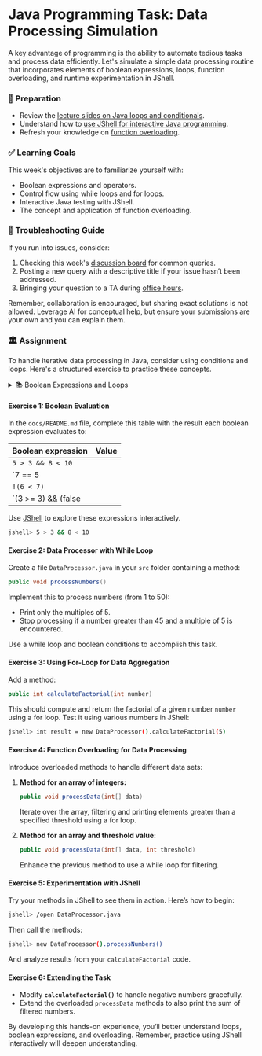 # Java Programming Task: Data Processing Simulation

A key advantage of programming is the ability to automate tedious tasks and process data efficiently. Let's simulate a simple data processing routine that incorporates elements of boolean expressions, loops, function overloading, and runtime experimentation in JShell.

### 📝 Preparation

- Review the [lecture slides on Java loops and conditionals](https://docs.oracle.com/javase/tutorial/java/nutsandbolts/loop.html).
- Understand how to [use JShell for interactive Java programming](https://docs.oracle.com/en/java/javase/17/docs/specs/jshell/).
- Refresh your knowledge on [function overloading](https://docs.oracle.com/javase/tutorial/java/javaOO/methods.html#overloading).

### ✅ Learning Goals

This week's objectives are to familiarize yourself with:

* Boolean expressions and operators.
* Control flow using while loops and for loops.
* Interactive Java testing with JShell.
* The concept and application of function overloading.

### 🚨 Troubleshooting Guide

If you run into issues, consider:

1. Checking this week's [discussion board](https://example.com/discussion-board) for common queries.
2. Posting a new query with a descriptive title if your issue hasn’t been addressed.
3. Bringing your question to a TA during [office hours](https://example.com/office-hours).

Remember, collaboration is encouraged, but sharing exact solutions is not allowed. Leverage AI for conceptual help, but ensure your submissions are your own and you can explain them.

### 🏛 Assignment

To handle iterative data processing in Java, consider using conditions and loops. Here's a structured exercise to practice these concepts.

<details>
<summary> 📚 Boolean Expressions and Loops </summary>

A `boolean` expresses a true or false outcome. It supports operations like `&&` (and), `||` (or), and `!` (not). Use these to establish conditions and control loops.

</details>

#### Exercise 1: Boolean Evaluation

In the `docs/README.md` file, complete this table with the result each boolean expression evaluates to:

| Boolean expression            | Value   |
| ----------------------------- | ------- |
| `5 > 3 && 8 < 10`             |         |
| `7 == 5 || 3 != 3`            |         |
| `!(6 < 7)`                    |         |
| `(3 >= 3) && (false || true)` |         |

Use [JShell](https://docs.oracle.com/en/java/javase/17/docs/specs/jshell/) to explore these expressions interactively.

```bash
jshell> 5 > 3 && 8 < 10
```

#### Exercise 2: Data Processor with While Loop

Create a file `DataProcessor.java` in your `src` folder containing a method:

```java
public void processNumbers()
```

Implement this to process numbers (from 1 to 50):

- Print only the multiples of 5.
- Stop processing if a number greater than 45 and a multiple of 5 is encountered.

Use a while loop and boolean conditions to accomplish this task.

#### Exercise 3: Using For-Loop for Data Aggregation

Add a method:

```java
public int calculateFactorial(int number)
```

This should compute and return the factorial of a given number `number` using a for loop. Test it using various numbers in JShell:

```bash
jshell> int result = new DataProcessor().calculateFactorial(5)
```

#### Exercise 4: Function Overloading for Data Processing

Introduce overloaded methods to handle different data sets:

1. **Method for an array of integers:**

   ```java
   public void processData(int[] data)
   ```

   Iterate over the array, filtering and printing elements greater than a specified threshold using a for loop.

2. **Method for an array and threshold value:**

   ```java
   public void processData(int[] data, int threshold)
   ```

   Enhance the previous method to use a while loop for filtering.

#### Exercise 5: Experimentation with JShell

Try your methods in JShell to see them in action. Here’s how to begin:

```bash
jshell> /open DataProcessor.java
```

Then call the methods:

```bash
jshell> new DataProcessor().processNumbers()
```

And analyze results from your `calculateFactorial` code.

#### Exercise 6: Extending the Task

- Modify **`calculateFactorial()`** to handle negative numbers gracefully.
- Extend the overloaded `processData` methods to also print the sum of filtered numbers.

By developing this hands-on experience, you’ll better understand loops, boolean expressions, and overloading. Remember, practice using JShell interactively will deepen understanding.